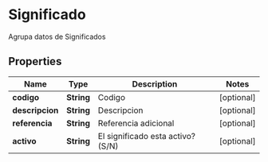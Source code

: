 

# Significado

Agrupa datos de Significados

## Properties

Name | Type | Description | Notes
------------ | ------------- | ------------- | -------------
**codigo** | **String** | Codigo |  [optional]
**descripcion** | **String** | Descripcion |  [optional]
**referencia** | **String** | Referencia adicional |  [optional]
**activo** | **String** | El significado esta activo? (S/N) |  [optional]



